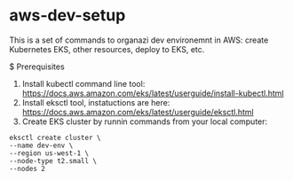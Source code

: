 # aws-dev-setup
This is a set of commands to organazi dev environemnt in AWS: create Kubernetes EKS, other resources, deploy to EKS, etc.


$ Prerequisites

1. Install kubectl command line tool: https://docs.aws.amazon.com/eks/latest/userguide/install-kubectl.html
2. Install eksctl tool, instatuctions are here: https://docs.aws.amazon.com/eks/latest/userguide/eksctl.html
3. Create EKS cluster by runnin commands from your local computer:
```
eksctl create cluster \
--name dev-env \
--region us-west-1 \
--node-type t2.small \
--nodes 2
```

